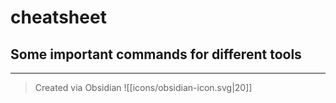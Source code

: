 # cheatsheet

## Some important commands for different tools
***
> Created via Obsidian ![[icons/obsidian-icon.svg|20]]
